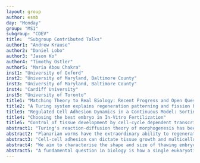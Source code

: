 ```yaml
---
layout: group
author: esmb
day: "Monday"
group: "MS1"
subgroup: "CDEV"
title:  "Subgroup Contributed Talks"
author1: "Andrew Krause"
author2: "Daniel Lobo"
author3: "Jason Ko"
author4: "Timothy Ostler"
author5: "Maria Abou Chakra"
inst1: "University of Oxford"
inst2: "University of Maryland, Baltimore County"
inst3: "University of Maryland, Baltimore County"
inst4: "Cardiff University"
inst5: "University of Toronto"
title1: "Matching Theory to Real Biology: Recent Progress and Open Questions in Turing's Theory of Morphogenesis"
title2: "A Turing system explains regeneration patterning and fission behavior in planaria"
title3: "Regulated Cell Adhesion Dynamics in a Continuous Model: Sorting, Intercalation, and Involution"
title4: "Choosing the best embryo in In-Vitro Fertilization"
title5: "Control of tissue development by cell-cycle dependent transcriptional filtering"
abstract1: "Turing's reaction-diffusion theory of morphogenesis has been enormously well-studied from a variety of perspectives. While incredibly successful in motivating enormous theoretical and experimental work, there are many open questions in elucidating specific aspects of Turing-type morphogenesis in real developmental settings. I will present recent work on developing new tools and perspectives on matching Turing's idealized theory with the complexity of real biological development. This includes recent extensions to the classical theory of linear instability analysis to account for heterogeneity in space and time, curvature, growth, as well as open boundary conditions combining Turing's theory with other ideas in understanding spatial pattern formation, such as positional information. While this extends and confirms intuitive insights gained from experiments and simulations over the past few decades, it raises an enormous number of questions regarding how far we can push such extensions. I will briefly mention some of these, hopefully stimulating broader perspectives on how to develop simple yet physically interpretable theories of pattern formation." 
abstract2: "Planarian worms have the extraordinary ability to regenerate any body part after an amputation. This ability allows them to reproduce asexually by fission, cutting themselves to produce two separated pieces each repatterning and regenerating a complete animal. The induction of this process is known to be dependent on the size of the worm as well as on environmental factors such as population density, temperature, and light intensity. Models based on Turing systems can explain the self-regulation of many biological mechanisms, from skin patterns to digit formation. Here, we combine experimental evidence with a modeling approach to show how a cross-inhibited Turing system can explain at once both the signaling mechanism of regeneration and fission in planaria. The model explains in a growing domain the precise signals that control the regeneration of the different body parts after amputations as well as when and where planaria fission, and its dependence on the worm length. We provide molecular implementations of the proposed model, which also explains the effects of environmental factors in the signaling of fission. In summary, the proposed controlled cross-inhibited Turing system represents a completely self-regulated model of the whole-body regeneration and fission signaling in planaria."
abstract3: "Cell-cell adhesion can dictate tissue growth and multicellular pattern formation and it is crucial for the cellular dynamics during embryogenesis and cancer progression. While it is known that these adhesive forces are generated by cell adhesion molecules (CAMs), the regulation of CAMs is not well understood due to complex nonlinear interactions that span multiple levels of biological organization–from genetic regulation to whole-organism shape formation. We present a novel continuous model using partial differential equations that can explain the dynamic relationships between genetic regulation, CAM expression, and differential adhesion. This approach can demonstrate the mechanisms responsible for cell-sorting behaviors, cell intercalation in proliferating populations, and the involution of zebrafish germ layer cells during gastrulation. The model can predict the physical parameters controlling the amplitude and wavelength of a cellular intercalation interface as shown in vitro. We demonstrate the crucial role of N-cadherin regulation for the involution and migration of cells beyond the gradient of the morphogen Nodal during zebrafish gastrulation. Integrating the emergent spatial tissue behaviors with the regulation of genes responsible for essential cellular properties such as adhesion will pave the way toward understanding the genetic regulation of large-scale complex patterns and shapes formation in developmental, regenerative, and cancer biology."
abstract4: "We aim to characterise the shape and size of thawing embryos after they have been cryopreserved during In-Vitro Fertilization (IVF). Through image segmentation techniques and data analysis, we seek to determine appropriate metrics that can predict pregnancy. We also model the increasing temperature of thawing embryos, determining the conditions that will prevent damage. This is work undertaken through an academia-industry grant at Cardiff University in collaboration with the London Women's Clinic. Joint work with: Katerina Kaouri, Thomas Woolley, Karl Swann (Cardiff University), Andrew Thompson, Giles Palmer (London Women’s Clinic), with funding from the KESS2 Scholarship. Knowledge Economy Skills Scholarships (KESS 2) is a pan-Wales higher level skills initiative led by Bangor University on behalf of the HE sector in Wales. It is part funded by the Welsh Government’s European Social Fund (ESF) convergence programme for West Wales and the Valleys.sector in Wales. It is part funded by the Welsh Government’s European Social Fund (ESF) convergence programme for West Wales and the Valleys."
abstract5: "A fundamental question in biology is how a single eukaryotic cell produces the complexity required to develop into an organism. Cell cycle duration changes dramatically during development, starting out fast to generate cells quickly and slowing down over time as the organism matures. The cell cycle may also act as a transcriptional filter to control the expression of long genes which can’t be completely transcribed in short cycles. Using mathematical simulations,  we discovered an inherent trade-off where fast cycling cells serve to increase cell number while slower cycling cells contribute to cell diversity by introducing genes in a controlled manner. Simulations show that cell-cycle duration can fine tune cell number, cell diversity and cell proportions in a tissue. Our predictions are supported by comparison to single-cell RNA-seq data captured over embryonic development. Our results support the idea that cell-cycle dynamics may be important for controlling gene expression and cell fate."
---
```


